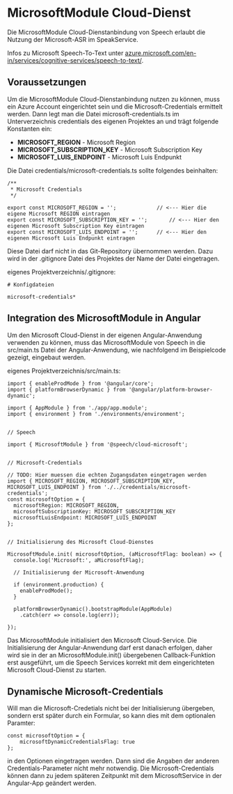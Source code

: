# MicrosoftModule Cloud-Dienst

Die MicrosoftModule Cloud-Dienstanbindung von Speech erlaubt die Nutzung der Microsoft-ASR im SpeakService.

Infos zu Microsoft Speech-To-Text unter [azure.microsoft.com/en-in/services/cognitive-services/speech-to-text/](https://azure.microsoft.com/en-in/services/cognitive-services/speech-to-text/).


## Voraussetzungen

Um die MicrosoftModule Cloud-Dienstanbindung nutzen zu können, muss ein Azure Account eingerichtet sein und die Microsoft-Credentials ermittelt werden. Dann legt man die Datei microsoft-credentials.ts im Unterverzeichnis credentials des eigenen Projektes an und trägt folgende Konstanten ein:

* **MICROSOFT_REGION** - Microsoft Region
* **MICROSOFT_SUBSCRIPTION_KEY** - Microsoft Subscription Key
* **MICROSOFT_LUIS_ENDPOINT** - Microsoft Luis Endpunkt


Die Datei credentials/microsoft-credentials.ts sollte folgendes beinhalten:

	/**
	 * Microsoft Credentials
	 */
	
	export const MICROSOFT_REGION = ''; 			// <--- Hier die eigene Microsoft REGION eintragen
	export const MICROSOFT_SUBSCRIPTION_KEY = '';   	// <--- Hier den eigenen Microsoft Subscription Key eintragen 
	export const MICROSOFT_LUIS_ENDPOINT = '';   	// <--- Hier den eigenen Microsoft Luis Endpunkt eintragen 


Diese Datei darf nicht in das Git-Repository übernommen werden. Dazu wird in der .gitignore Datei des Projektes der Name der Datei eingetragen.

eigenes Projektverzeichnis/.gitignore:
 
	# Konfigdateien

	microsoft-credentials*


## Integration des MicrosoftModule in Angular

Um den Microsoft Cloud-Dienst in der eigenen Angular-Anwendung verwenden zu können, muss das MicrosoftModule von Speech in die src/main.ts Datei der Angular-Anwendung, wie nachfolgend im Beispielcode gezeigt, eingebaut werden.

eigenes Projektverzeichnis/src/main.ts:

	import { enableProdMode } from '@angular/core';
	import { platformBrowserDynamic } from '@angular/platform-browser-dynamic';
	
	import { AppModule } from './app/app.module';
	import { environment } from './environments/environment';
	
	
	// Speech
	
	import { MicrosoftModule } from '@speech/cloud-microsoft';
	
	
	// Microsoft-Credentials
	
	// TODO: Hier muessen die echten Zugangsdaten eingetragen werden
	import { MICROSOFT_REGION, MICROSOFT_SUBSCRIPTION_KEY, MICROSOFT_LUIS_ENDPOINT } from './../credentials/microsoft-credentials';
	const microsoftOption = {
	  microsoftRegion: MICROSOFT_REGION,
	  microsoftSubscriptionKey: MICROSOFT_SUBSCRIPTION_KEY
	  microsoftLuisEndpoint: MICROSOFT_LUIS_ENDPOINT
	};
	
	
	// Initialisierung des Microsoft Cloud-Dienstes
	
	MicrosoftModule.init( microsoftOption, (aMicrosoftFlag: boolean) => {
	  console.log('Microsoft:', aMicrosoftFlag);
	
	  // Initialisierung der Microsoft-Anwendung 

	  if (environment.production) {
	    enableProdMode();
	  }
	
	  platformBrowserDynamic().bootstrapModule(AppModule)
	    .catch(err => console.log(err));
	
	});


Das MicrosoftModule initialisiert den Microsoft Cloud-Service. Die Initialisierung der Angular-Anwendung darf erst danach erfolgen, daher wird sie in der an MicrosoftModule.init() übergebenen Callback-Funktion erst ausgeführt, um die Speech Services korrekt mit dem eingerichteten Microsoft Cloud-Dienst zu starten.


## Dynamische Microsoft-Credentials

Will man die Microsoft-Credetials nicht bei der Initialisierung übergeben, sondern erst später durch ein Formular, so kann dies mit dem optionalen Paramter: 

	const microsoftOption = {
		microsoftDynamicCredentialsFlag: true 
	};
	
in den Optionen eingetragen werden. Dann sind die Angaben der anderen Credentials-Parameter nicht mehr notwendig.
Die Microsoft-Credentials können dann zu jedem späteren Zeitpunkt mit dem MicrosoftService in der Angular-App geändert werden.




